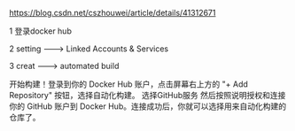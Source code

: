 https://blog.csdn.net/cszhouwei/article/details/41312671

1 登录docker hub 

2 setting ---> Linked Accounts & Services

3 creat ---> automated build



 开始构建！登录到你的 Docker Hub 账户，点击屏幕右上方的 "+ Add Repository" 按钮，选择自动化构建。
选择GitHub服务
然后按照说明授权和连接你的 GitHub 账户到 Docker Hub。连接成功后，你就可以选择用来自动化构建的仓库了。
